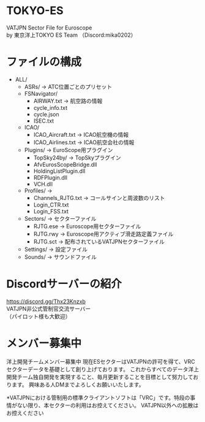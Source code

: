 # TOKYO-ES
VATJPN Sector File for Euroscope  
by 東京洋上TOKYO ES Team
（Discord:mika0202）

# ファイルの構成
- ALL/
    - ASRs/ -> ATC位置ごとのプリセット
    - FSNavigator/
        - AIRWAY.txt -> 航空路の情報
        - cycle_info.txt
        - cycle.json
        - ISEC.txt
    - ICAO/
        - ICAO_Aircraft.txt -> ICAO航空機の情報
        - ICAO_Airlines.txt -> ICAO航空会社の情報
    - Plugins/ -> EuroScope用プラグイン
        - TopSky24by/ -> TopSkyプラグイン
        - AfvEurosScopeBridge.dll
        - HoldingListPlugin.dll
        - RDFPlugin.dll
        - VCH.dll
    - Profiles/ ->
        - Channels_RJTG.txt -> コールサインと周波数のリスト
        - Login_CTR.txt
        - Login_FSS.txt
    - Sectors/ -> セクターファイル
        - RJTG.ese -> Euroscope用セクターファイル
        - RJTG.rwy -> Euroscope用アクティブ滑走路定義ファイル
        - RJTG.sct -> 配布されているVATJPNセクターファイル
    - Settings/ -> 設定ファイル
    - Sounds/ -> サウンドファイル

# Discordサーバーの紹介
https://discord.gg/Thx23Knzxb  
VATJPN非公式管制官交流サーバー  
（パイロット様も大歓迎）

# メンバー募集中
洋上開発チームメンバー募集中
現在ESセクターはVATJPNの許可を得て、VRCセクターデータを基礎として創り上げております。 これからすべてのデータ洋上開発チーム独自開発を実現すること、毎月更新することを目標として努力しております。
興味ある人DMまでよろしくお願いいたします。

*VATJPNにおける管制用の標準クライアントソフトは「VRC」です。特段の事情がない限り、本セクターの利用はお控えてください。
VATJPN以外への拡散はお控えください
